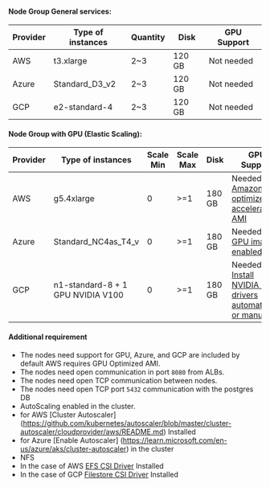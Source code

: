 #### Node Group General services:
    
| Provider | Type of instances | Quantity | Disk   | GPU Support |
|----------|-------------------|----------|--------|-------------|
| AWS      | t3.xlarge         | 2~3      | 120 GB | Not needed  |
| Azure    | Standard_D3_v2    | 2~3      | 120 GB | Not needed  |
| GCP      | e2-standard-4     | 2~3      | 120 GB | Not needed  |

#### Node Group with GPU (Elastic Scaling):
           
|Provider|Type of instances|Scale Min|Scale Max|Disk|GPU Support|
|---|---|---|---|---|---|
|AWS| g5.4xlarge| 0   | >=1| 180 GB | Needed: [Amazon EKS optimized accelerated AMI](https://docs.aws.amazon.com/eks/latest/userguide/eks-optimized-ami.html#gpu-ami)|
|Azure| Standard_NC4as_T4_v|0| >=1   | 180 GB | Needed: [AKS GPU image enabled](https://learn.microsoft.com/en-us/azure/aks/gpu-cluster)|
|GCP| n1-standard-8 + 1 GPU NVIDIA V100  | 0   | >=1   | 180 GB | Needed: [Install NVIDIA GPU drivers automatically or manually](https://cloud.google.com/kubernetes-engine/docs/how-to/gpus#create-gpu-pool-auto-drivers) |


#### Additional requirement
- The nodes need support for GPU, Azure, and GCP are included by default AWS requires GPU Optimized AMI.
- The nodes need open communication in port `8080` from ALBs.
- The nodes need open TCP communication between nodes.
- The nodes need open TCP port `5432` communication with the postgres DB
- AutoScaling enabled in the cluster.
- for AWS [Cluster Autoscaler] (https://github.com/kubernetes/autoscaler/blob/master/cluster-autoscaler/cloudprovider/aws/README.md) Installed
- for Azure [Enable Autoscaler] (https://learn.microsoft.com/en-us/azure/aks/cluster-autoscaler) in the cluster
- NFS
- In the case of AWS [EFS CSI Driver](https://github.com/kubernetes-sigs/aws-efs-csi-driver/blob/master/docs/README.md#installation) Installed
- In the case of GCP [Filestore CSI Driver](https://cloud.google.com/kubernetes-engine/docs/how-to/persistent-volumes/filestore-csi-driver) Installed

